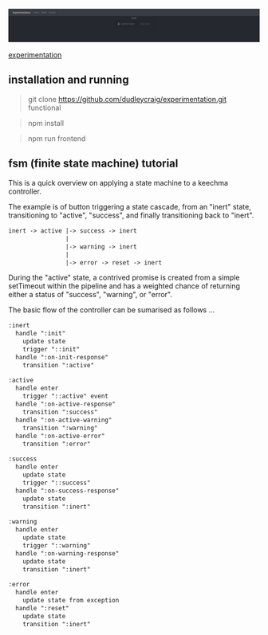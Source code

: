![dynamic screenshot](https://raw.githubusercontent.com/dudleycraig/keechma-webgl-experimentation/master/public/images/contrived-status.screenshot.gif)

[experimentation](http://functional.org.za/keechma-webgl-experimentation)

## installation and running

> git clone https://github.com/dudleycraig/experimentation.git functional 

> npm install

> npm run frontend

## fsm (finite state machine) tutorial 

This is a quick overview on applying a state machine to a keechma controller.

The example is of button triggering a state cascade, from an "inert" state, transitioning to "active", "success", and finally transitioning back to "inert".
```
inert -> active |-> success -> inert
                |
                |-> warning -> inert
                |
                |-> error -> reset -> inert
```

During the "active" state, a contrived promise is created from a simple setTimeout within the pipeline and has a weighted chance of returning either a status of "success", "warning", or "error".  

The basic flow of the controller can be sumarised as follows ...

```
:inert
  handle ":init"
    update state
    trigger "::init"
  handle ":on-init-response"
    transition ":active"
```
```
:active
  handle enter
    trigger "::active" event
  handle ":on-active-response"
    transition ":success"
  handle ":on-active-warning"
    transition ":warning"
  handle ":on-active-error"
    transition ":error"
```
```
:success
  handle enter
    update state
    trigger "::success"
  handle ":on-success-response"
    update state
    transition ":inert"
```
```
:warning
  handle enter
    update state
    trigger "::warning"
  handle ":on-warning-response"
    update state
    transition ":inert"
```
```
:error
  handle enter
    update state from exception
  handle ":reset"
    update state
    transition ":inert"
```
  





